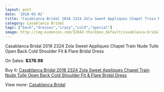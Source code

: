 ```yaml
---
layout: post
date: '2018-03-02'
title: "Casablanca Bridal 2018 2324 Zola Sweet Appliques Chapel Train Nude Tulle Open Back Cold Shoulder Fit & Flare Bridal Dress"
category: Casablanca Bridal
tags: ["back","dresses","crazy","cold","special"]
image: http://img.eudances.com/32843-thickbox_default/casablanca-bridal-2018-2324-zola-sweet-appliques-chapel-train-nude-tulle-open-back-cold-shoulder-fit-flare-bridal-dress.jpg
---
```

Casablanca Bridal 2018 2324 Zola Sweet Appliques Chapel Train Nude Tulle Open Back Cold Shoulder Fit & Flare Bridal Dress

On Sales: **$378.98**
<a href="https://www.eudances.com/en/casablanca-bridal/10136-casablanca-bridal-2018-2324-zola-sweet-appliques-chapel-train-nude-tulle-open-back-cold-shoulder-fit-flare-bridal-dress.html"><amp-img layout="responsive" width="600" height="600" src="//img.eudances.com/32843-thickbox_default/casablanca-bridal-2018-2324-zola-sweet-appliques-chapel-train-nude-tulle-open-back-cold-shoulder-fit-flare-bridal-dress.jpg" alt="Casablanca Bridal 2018 2324 Zola Sweet Appliques Chapel Train Nude Tulle Open Back Cold Shoulder Fit & Flare Bridal Dress 0" /></a>
<a href="https://www.eudances.com/en/casablanca-bridal/10136-casablanca-bridal-2018-2324-zola-sweet-appliques-chapel-train-nude-tulle-open-back-cold-shoulder-fit-flare-bridal-dress.html"><amp-img layout="responsive" width="600" height="600" src="//img.eudances.com/32849-thickbox_default/casablanca-bridal-2018-2324-zola-sweet-appliques-chapel-train-nude-tulle-open-back-cold-shoulder-fit-flare-bridal-dress.jpg" alt="Casablanca Bridal 2018 2324 Zola Sweet Appliques Chapel Train Nude Tulle Open Back Cold Shoulder Fit & Flare Bridal Dress 1" /></a>
<a href="https://www.eudances.com/en/casablanca-bridal/10136-casablanca-bridal-2018-2324-zola-sweet-appliques-chapel-train-nude-tulle-open-back-cold-shoulder-fit-flare-bridal-dress.html"><amp-img layout="responsive" width="600" height="600" src="//img.eudances.com/32848-thickbox_default/casablanca-bridal-2018-2324-zola-sweet-appliques-chapel-train-nude-tulle-open-back-cold-shoulder-fit-flare-bridal-dress.jpg" alt="Casablanca Bridal 2018 2324 Zola Sweet Appliques Chapel Train Nude Tulle Open Back Cold Shoulder Fit & Flare Bridal Dress 2" /></a>
<a href="https://www.eudances.com/en/casablanca-bridal/10136-casablanca-bridal-2018-2324-zola-sweet-appliques-chapel-train-nude-tulle-open-back-cold-shoulder-fit-flare-bridal-dress.html"><amp-img layout="responsive" width="600" height="600" src="//img.eudances.com/32847-thickbox_default/casablanca-bridal-2018-2324-zola-sweet-appliques-chapel-train-nude-tulle-open-back-cold-shoulder-fit-flare-bridal-dress.jpg" alt="Casablanca Bridal 2018 2324 Zola Sweet Appliques Chapel Train Nude Tulle Open Back Cold Shoulder Fit & Flare Bridal Dress 3" /></a>
<a href="https://www.eudances.com/en/casablanca-bridal/10136-casablanca-bridal-2018-2324-zola-sweet-appliques-chapel-train-nude-tulle-open-back-cold-shoulder-fit-flare-bridal-dress.html"><amp-img layout="responsive" width="600" height="600" src="//img.eudances.com/32846-thickbox_default/casablanca-bridal-2018-2324-zola-sweet-appliques-chapel-train-nude-tulle-open-back-cold-shoulder-fit-flare-bridal-dress.jpg" alt="Casablanca Bridal 2018 2324 Zola Sweet Appliques Chapel Train Nude Tulle Open Back Cold Shoulder Fit & Flare Bridal Dress 4" /></a>
<a href="https://www.eudances.com/en/casablanca-bridal/10136-casablanca-bridal-2018-2324-zola-sweet-appliques-chapel-train-nude-tulle-open-back-cold-shoulder-fit-flare-bridal-dress.html"><amp-img layout="responsive" width="600" height="600" src="//img.eudances.com/32845-thickbox_default/casablanca-bridal-2018-2324-zola-sweet-appliques-chapel-train-nude-tulle-open-back-cold-shoulder-fit-flare-bridal-dress.jpg" alt="Casablanca Bridal 2018 2324 Zola Sweet Appliques Chapel Train Nude Tulle Open Back Cold Shoulder Fit & Flare Bridal Dress 5" /></a>
<a href="https://www.eudances.com/en/casablanca-bridal/10136-casablanca-bridal-2018-2324-zola-sweet-appliques-chapel-train-nude-tulle-open-back-cold-shoulder-fit-flare-bridal-dress.html"><amp-img layout="responsive" width="600" height="600" src="//img.eudances.com/32844-thickbox_default/casablanca-bridal-2018-2324-zola-sweet-appliques-chapel-train-nude-tulle-open-back-cold-shoulder-fit-flare-bridal-dress.jpg" alt="Casablanca Bridal 2018 2324 Zola Sweet Appliques Chapel Train Nude Tulle Open Back Cold Shoulder Fit & Flare Bridal Dress 6" /></a>

Buy it: [Casablanca Bridal 2018 2324 Zola Sweet Appliques Chapel Train Nude Tulle Open Back Cold Shoulder Fit & Flare Bridal Dress](https://www.eudances.com/en/casablanca-bridal/10136-casablanca-bridal-2018-2324-zola-sweet-appliques-chapel-train-nude-tulle-open-back-cold-shoulder-fit-flare-bridal-dress.html "Casablanca Bridal 2018 2324 Zola Sweet Appliques Chapel Train Nude Tulle Open Back Cold Shoulder Fit & Flare Bridal Dress")

View more: [Casablanca Bridal](https://www.eudances.com/en/4-casablanca-bridal "Casablanca Bridal")